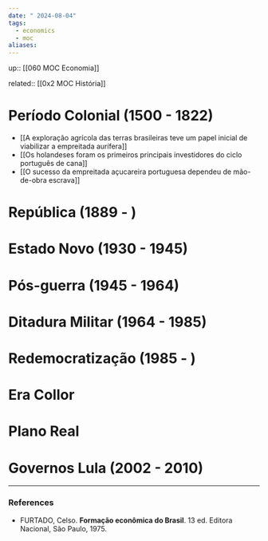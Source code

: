 ```yaml
---
date: " 2024-08-04"
tags:
  - economics
  - moc
aliases:
---
```


up:: [[060 MOC Economia]]

related:: [[0x2 MOC História]]

# Período Colonial (1500 - 1822)
- [[A exploração agrícola das terras brasileiras teve um papel inicial de viabilizar a empreitada aurífera]]
- [[Os holandeses foram os primeiros principais investidores do ciclo português de cana]]
- [[O sucesso da empreitada açucareira portuguesa dependeu de mão-de-obra escrava]]


# República (1889 - )

# Estado Novo (1930 - 1945)

# Pós-guerra (1945 - 1964)

# Ditadura Militar (1964 - 1985)

# Redemocratização (1985 - )

# Era Collor

# Plano Real

# Governos Lula (2002 - 2010)

---
### References
- FURTADO, Celso. **Formação econômica do Brasil**. 13 ed. Editora Nacional, São Paulo, 1975.